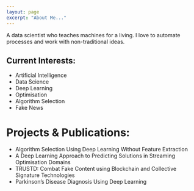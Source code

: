 ```yaml
---
layout: page
excerpt: "About Me..."
---
```


A data scientist who teaches machines for a living. I love to automate processes and work with non-traditional ideas. 

## Current Interests:

- Artificial Intelligence
- Data Science
- Deep Learning
- Optimisation
- Algorithm Selection
- Fake News


# Projects & Publications:

- Algorithm Selection Using Deep Learning Without Feature Extraction
- A Deep Learning Approach to Predicting Solutions in Streaming Optimisation Domains
- TRUSTD: Combat Fake Content using Blockchain and Collective Signature Technologies
- Parkinson’s Disease Diagnosis Using Deep Learning
